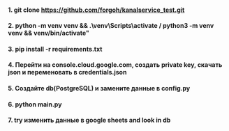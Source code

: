 #### 1. git clone https://github.com/forgoh/kanalservice_test.git
#### 2. python -m venv venv && .\venv\Scripts\activate / python3 -m venv venv && venv/bin/activate"
#### 3. pip install -r requirements.txt
#### 4. Перейти на console.cloud.google.com, создать private key, скачать json и переменовать в credentials.json
#### 5. Создайте db(PostgreSQL) и замените данные в config.py
#### 6. python main.py
#### 7. try изменить данные в google sheets and look in db

